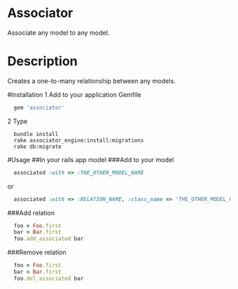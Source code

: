 # Associator
Associate any model to any model.

# Description
Creates a one-to-many relationship between any models.

#Installation
1 Add to your application Gemfile

```ruby
  gem 'associator'
```

2 Type

```shell
  bundle install
  rake associator_engine:install:migrations
  rake db:migrate
```

#Usage
##In your rails app model
###Add to your model

```ruby
  associated :with => :THE_OTHER_MODEL_NAME
```

or

```ruby
  associated :with => :RELATION_NAME, :class_name => 'THE_OTHER_MODEL_CLASS_NAME'
```

###Add relation
```ruby
  foo = Foo.first
  bar = Bar.first
  foo.add_associated bar
```

###Remove relation
```ruby
  foo = Foo.first
  bar = Bar.first
  foo.del_associated bar
```
